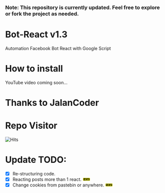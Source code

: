 ### Note: This repository is currently updated. Feel free to explore or fork the project as needed. 

# Bot-React v1.3
Automation Facebook Bot React with Google Script

# How to install
YouTube video coming soon...

# Thanks to JalanCoder
# Repo Visitor
![Hits](https://hits.sh/github.com/403Code/Bot-React.svg)

# Update TODO:
- [x] Re-structuring code.
- [x] Reacting posts more than 1 react. ![new](https://raw.githubusercontent.com/403Code/403Code/main/picture/new.gif)
- [x] Change cookies from pastebin or anywhere. ![new](https://raw.githubusercontent.com/403Code/403Code/main/picture/new.gif)
